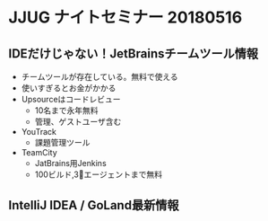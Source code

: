 # JJUG ナイトセミナー 20180516

## IDEだけじゃない！JetBrainsチームツール情報
* チームツールが存在している。無料で使える
* 使いすぎるとお金がかかる
* Upsourceはコードレビュー
  - 10名まで永年無料
  - 管理、ゲストユーザ含む
* YouTrack
  - 課題管理ツール
* TeamCity
  - JatBrains用Jenkins
  - 100ビルド,3エージェントまで無料
  

## IntelliJ IDEA / GoLand最新情報


